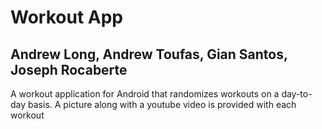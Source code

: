 # Workout App
## Andrew Long, Andrew Toufas, Gian Santos, Joseph Rocaberte

A workout application for Android that randomizes workouts on a day-to-day basis. A picture along with a youtube video is provided with each workout
